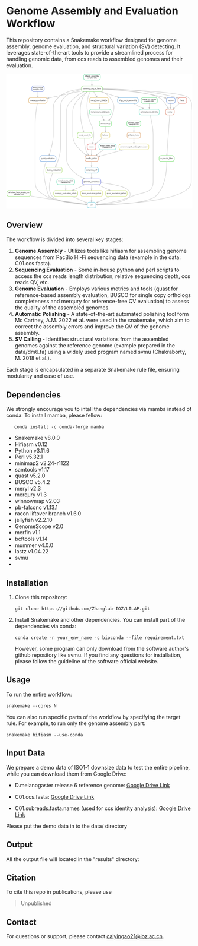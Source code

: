 
# Genome Assembly and Evaluation Workflow

This repository contains a Snakemake workflow designed for genome assembly, genome evaluation, and structural variation (SV) detecting. It leverages state-of-the-art tools to provide a streamlined process for handling genomic data, from ccs reads to assembled genomes and their evaluation.

![Image text](https://github.com/Zhanglab-IOZ/LILAP/blob/2e3f13b794069753036001c1b48f7bd7037a98dc/snakemake/snakemake_workflow_graph.png)



## Overview

The workflow is divided into several key stages:

1. **Genome Assembly** - Utilizes tools like hifiasm for assembling genome sequences from PacBio Hi-Fi sequencing data (example in the data: C01.ccs.fasta).
2. **Sequencing Evaluation** - Some in-house python and perl scripts to access the ccs reads length distribution, relative sequencing depth, ccs reads QV, etc. 
3. **Genome Evaluation** - Employs various metrics and tools (quast for reference-based assembly evaluation, BUSCO for single copy orthologs completeness and merqury for reference-free QV evaluation) to assess the quality of the assembled genomes.
4. **Automatic Polishing** - A state-of-the-art automated polishing tool form Mc Cartney, A.M. 2022 et al. were used in the snakemake, which aim to correct the assembly errors and improve the QV of the genome assembly.
3. **SV Calling** - Identifies structural variations from the assembled genomes against the reference genome (example prepared in the data/dm6.fa) using a widely used program named svmu (Chakraborty, M. 2018 et al.).

Each stage is encapsulated in a separate Snakemake rule file, ensuring modularity and ease of use.

## Dependencies
We strongly encourage you to intall the dependencies via mamba instead of conda:
To install mamba, please fellow:
```
   conda install -c conda-forge mamba
```

- Snakemake v8.0.0
- Hifiasm v0.12
- Python v3.11.6
- Perl v5.32.1
- minimap2 v2.24-r1122
- samtools v1.17
- quast v5.2.0
- BUSCO v5.4.2
- meryl v2.3
- merqury v1.3
- winnowmap v2.03
- pb-falconc v1.13.1
- racon liftover branch v1.6.0
- jellyfish v2.2.10
- GenomeScope v2.0
- merfin v1.1
- bcftools v1.14
- mummer v4.0.0
- lastz v1.04.22
- svmu
- 

## Installation

1. Clone this repository:
   ```
   git clone https://github.com/Zhanglab-IOZ/LILAP.git
   ```
2. Install Snakemake and other dependencies. You can install part of the dependencies via conda:
   ```
   conda create -n your_env_name -c bioconda --file requirement.txt
   ```
   However, some program can only download from the software author's github repository like svmu. If you find any questions for installation, please follow the guideline of the software official website.


## Usage

To run the entire workflow:

```
snakemake --cores N
```

You can also run specific parts of the workflow by specifying the target rule. For example, to run only the genome assembly part:

```
snakemake hifiasm --use-conda
```

## Input Data

We prepare a demo data of ISO1-1 downsize data to test the entire pipeline, while you can download them from Google Drive:

   * D.melanogaster release 6 reference genome: [Google Drive Link](https://drive.google.com/file/d/1auUP206WUfA-Dba0Td-Fbr_1kdoAbt1M/view?usp=sharing)
   
   * C01.ccs.fasta: [Google Drive Link](https://drive.google.com/file/d/1hxBG3qVU1YBEDHVhvTciWc8GoN-eOCjO/view?usp=sharing)

   * C01.subreads.fasta.names (used for ccs identity analysis): [Google Drive Link](https://drive.google.com/file/d/1J7NSVweBkCzcdeTVnGGOUM9cw_hkT2D_/view?usp=sharing)

Please put the demo data in to the data/ directory

## Output
All the output file will located in the "results" directory:






## Citation

To cite this repo in publications, please use

> Unpublished


## Contact

For questions or support, please contact caiyingao21@ioz.ac.cn.
